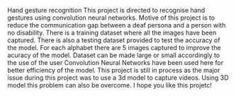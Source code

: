 Hand gesture recognition 
This project is directed to recognise hand gestures using convolution neural networks.
Motive of this project is to reduce the communication gap between a deaf persona and a person with no disability.
There is a training dataset where all the images have been captured.
There is also a testing dataset provided to test the accuracy of the model.
For each alphabet there are 5 images captured to improve the acuracy of the model. Dataset can be made large or small accordingly to the use of the user
Convolution Neural Networks have been used here for better efficiency of the model.
This project is still in process as the major issue during this project was to use a 3d model to capture videos.
Using 3D model this problem can also be overcome.
I hope you like this projetc!
